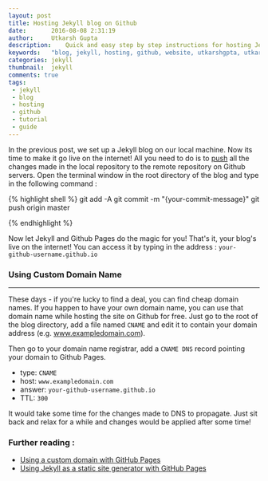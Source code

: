 ```yaml
---
layout: post
title: Hosting Jekyll blog on Github
date:       2016-08-08 2:31:19
author:     Utkarsh Gupta
description:    Quick and easy step by step instructions for hosting Jekyll blog on Github.
keywords:	"blog, jekyll, hosting, github, website, utkarshgpta, utkarsh gupta, developer, iit, roorkee, iit roorkee, personal, about me"
categories: jekyll
thumbnail:  jekyll
comments: true
tags:
 - jekyll
 - blog
 - hosting
 - github
 - tutorial
 - guide
---
```


In the previous post, we set up a Jekyll blog on our local machine. Now its time to make it go live on the internet! All you need to do is to [push](//help.github.com/articles/pushing-to-a-remote/) all the changes made in the local repository to the remote repository on Github servers. Open the terminal window in the root directory of the blog and type in the following command :

{% highlight shell %}
git add -A
git commit -m "{your-commit-message}"
git push origin master

{% endhighlight %}

Now let Jekyll and Github Pages do the magic for you! That's it, your blog's live on the internet! You can access it by typing in the address : `your-github-username.github.io`

### Using Custom Domain Name
* * *

These days - if you're lucky to find a deal, you can find cheap domain names. If you happen to have your own domain name, you can use that domain name while hosting the site on Github for free. Just go to the root of the blog directory, add a file named `CNAME` and edit it to contain your domain address (e.g. www.exampledomain.com).

Then go to your domain name registrar, add a `CNAME DNS` record pointing your domain to Github Pages.

- type: `CNAME`
- host: `www.exampledomain.com`
- answer: `your-github-username.github.io`
- TTL: `300`

It would take some time for the changes made to DNS to propagate. Just sit back and relax for a while and changes would be applied after some time!

### Further reading :
 * [Using a custom domain with GitHub Pages](//help.github.com/articles/using-a-custom-domain-with-github-pages/)
 * [Using Jekyll as a static site generator with GitHub Pages](https://help.github.com/articles/using-jekyll-as-a-static-site-generator-with-github-pages/)